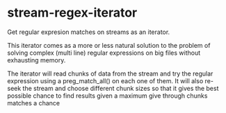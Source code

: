# stream-regex-iterator

Get regular expresion matches on streams as an iterator.

This iterator comes as a more or less natural solution to the problem of solving complex 
(multi line) regular expressions on big files without exhausting memory.

The iterator will read chunks of data from the stream and try the regular expression 
using a preg_match_all() on each one of them.
It will also re-seek the stream and choose different chunk sizes so that it gives 
 the best possible chance to find results given a maximum give through chunks matches a chance  

